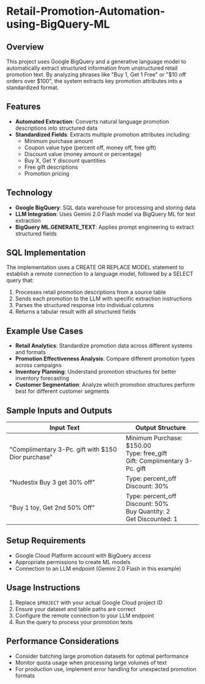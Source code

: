 # Retail-Promotion-Automation-using-BigQuery-ML

## Overview

This project uses Google BigQuery and a generative language model to automatically extract structured information from unstructured retail promotion text. By analyzing phrases like "Buy 1, Get 1 Free" or "$10 off orders over $100", the system extracts key promotion attributes into a standardized format.

## Features

- **Automated Extraction**: Converts natural language promotion descriptions into structured data
- **Standardized Fields**: Extracts multiple promotion attributes including:
  - Minimum purchase amount
  - Coupon value type (percent off, money off, free gift)
  - Discount value (money amount or percentage)
  - Buy X, Get Y discount quantities
  - Free gift descriptions
  - Promotion pricing

## Technology

- **Google BigQuery**: SQL data warehouse for processing and storing data
- **LLM Integration**: Uses Gemini 2.0 Flash model via BigQuery ML for text extraction
- **BigQuery ML.GENERATE_TEXT**: Applies prompt engineering to extract structured fields

## SQL Implementation

The implementation uses a CREATE OR REPLACE MODEL statement to establish a remote connection to a language model, followed by a SELECT query that:

1. Processes retail promotion descriptions from a source table
2. Sends each promotion to the LLM with specific extraction instructions
3. Parses the structured response into individual columns
4. Returns a tabular result with all structured fields

## Example Use Cases

- **Retail Analytics**: Standardize promotion data across different systems and formats
- **Promotion Effectiveness Analysis**: Compare different promotion types across campaigns
- **Inventory Planning**: Understand promotion structures for better inventory forecasting
- **Customer Segmentation**: Analyze which promotion structures perform best for different customer segments

## Sample Inputs and Outputs

| Input Text | Output Structure |
|------------|------------------|
| "Complimentary 3-Pc. gift with $150 Dior purchase" | Minimum Purchase: $150.00<br>Type: free_gift<br>Gift: Complimentary 3-Pc. gift |
| "Nudestix Buy 3 get 30% off" | Type: percent_off<br>Discount: 30% |
| "Buy 1 toy, Get 2nd 50% Off" | Type: percent_off<br>Discount: 50%<br>Buy Quantity: 2<br>Get Discounted: 1 |

## Setup Requirements

- Google Cloud Platform account with BigQuery access
- Appropriate permissions to create ML models
- Connection to an LLM endpoint (Gemini 2.0 Flash in this example)

## Usage Instructions

1. Replace `$PROJECT` with your actual Google Cloud project ID
2. Ensure your dataset and table paths are correct
3. Configure the remote connection to your LLM endpoint
4. Run the query to process your promotion texts

## Performance Considerations

- Consider batching large promotion datasets for optimal performance
- Monitor quota usage when processing large volumes of text
- For production use, implement error handling for unexpected promotion formats
